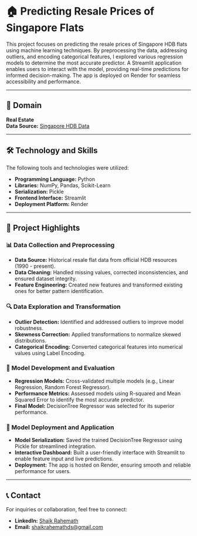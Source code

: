 # 🏠 Predicting Resale Prices of Singapore Flats

This project focuses on predicting the resale prices of Singapore HDB flats using machine learning techniques. By preprocessing the data, addressing outliers, and encoding categorical features, I explored various regression models to determine the most accurate predictor. A Streamlit application enables users to interact with the model, providing real-time predictions for informed decision-making. The app is deployed on Render for seamless accessibility and performance.

---

## 📂 Domain

**Real Estate**  
**Data Source:** [Singapore HDB Data](https://beta.data.gov.sg/collections/189/view)

---

## 🛠️ Technology and Skills

The following tools and technologies were utilized:  
- **Programming Language:** Python  
- **Libraries:** NumPy, Pandas, Scikit-Learn  
- **Serialization:** Pickle  
- **Frontend Interface:** Streamlit  
- **Deployment Platform:** Render  

---

## 📘 Project Highlights

### 📊 Data Collection and Preprocessing
- **Data Source:** Historical resale flat data from official HDB resources (1990 - present).  
- **Data Cleaning:** Handled missing values, corrected inconsistencies, and ensured dataset integrity.  
- **Feature Engineering:** Created new features and transformed existing ones for better pattern identification.  

### 🔍 Data Exploration and Transformation
- **Outlier Detection:** Identified and addressed outliers to improve model robustness.  
- **Skewness Correction:** Applied transformations to normalize skewed distributions.  
- **Categorical Encoding:** Converted categorical features into numerical values using Label Encoding.  

### 🤖 Model Development and Evaluation
- **Regression Models:** Cross-validated multiple models (e.g., Linear Regression, Random Forest Regressor).  
- **Performance Metrics:** Assessed models using R-squared and Mean Squared Error to identify the most accurate predictor.  
- **Final Model:** DecisionTree Regressor was selected for its superior performance.  

### 🚀 Model Deployment and Application
- **Model Serialization:** Saved the trained DecisionTree Regressor using Pickle for streamlined integration.  
- **Interactive Dashboard:** Built a user-friendly interface with Streamlit to enable feature input and live predictions.  
- **Deployment:** The app is hosted on Render, ensuring smooth and reliable performance for users.  

---

## 📞 Contact

For inquiries or collaboration, feel free to connect:  
- **LinkedIn:** [Shaik Rahemath](https://www.linkedin.com/in/rahemath/)  
- **Email:** [shaikrahemathds@gmail.com](mailto:shaikrahemathds@gmail.com)
